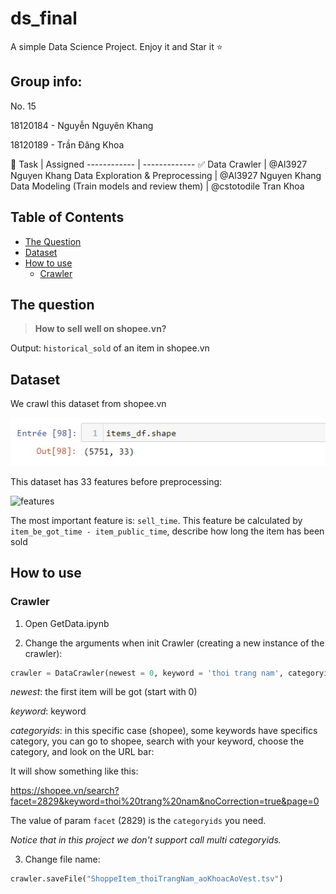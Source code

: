 # ds_final

A simple Data Science Project. Enjoy it and Star it :star:
## Group info:

No. 15

18120184 - Nguyễn Nguyên Khang

18120189 - Trần Đăng Khoa

:dart:
Task | Assigned
------------ | -------------
:white_check_mark: Data Crawler | @Al3927 Nguyen Khang
Data Exploration & Preprocessing | @Al3927 Nguyen Khang
Data Modeling (Train models and review them) | @cstotodile Tran Khoa

## Table of Contents

- [The Question](#the-question)
- [Dataset](#Dataset)
- [How to use](#how-to-use)
  - [Crawler](#Crawler)

## The question

> __How to sell well on shopee.vn?__

Output: `historical_sold` of an item in shopee.vn

## Dataset

We crawl this dataset from shopee.vn

![dataShape](/images/dataShape.jpg)

This dataset has 33 features before preprocessing:

![features](https://github.com/cstotodile/ds_final/blob/main/images/features.jpg?raw=true)

The most important feature is: `sell_time`. This feature be calculated by ```item_be_got_time - item_public_time```, describe how long the item has been sold

## How to use

### Crawler

1. Open GetData.ipynb

2. Change the arguments when init Crawler (creating a new instance of the crawler):

```python
crawler = DataCrawler(newest = 0, keyword = 'thoi trang nam', categoryids = '15139')
```

_newest_: the first item will be got (start with 0)

_keyword_: keyword

_categoryids_: in this specific case (shopee), some keywords have specifics category, you can go to shopee, search with your keyword, choose the category, and look on the URL bar:

It will show something like this:

https://shopee.vn/search?facet=2829&keyword=thoi%20trang%20nam&noCorrection=true&page=0

The value of param `facet` (2829) is the `categoryids` you need.

_Notice that in this project we don't support call multi categoryids._



3. Change file name: 
```python
crawler.saveFile("ShoppeItem_thoiTrangNam_aoKhoacAoVest.tsv")
```
